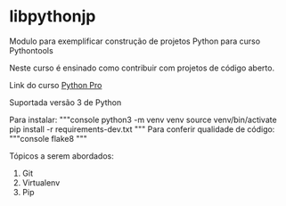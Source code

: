 # libpythonjp
Modulo para exemplificar construção de projetos Python para curso Pythontools

Neste curso é ensinado como contribuir com projetos de código aberto.

Link do curso [Python Pro](https://www.python.pro.br/)

Suportada versão 3 de Python

Para instalar:
"""console
python3 -m venv venv
source venv/bin/activate
pip install -r requirements-dev.txt
"""
Para conferir qualidade de código:
"""console
flake8
"""

Tópicos a serem abordados:
1. Git
2. Virtualenv
3. Pip